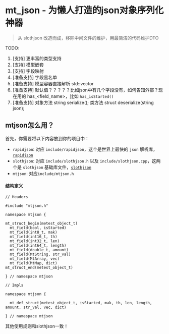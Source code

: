 # mt_json - 为懒人打造的json对象序列化神器 #

> 从 slothjson 改造而成，移除中间文件的维护，用最简洁的代码维护DTO

TODO:
1. [支持] 更丰富的类型支持
2. [支持] 模型嵌套
3. [支持] 字段映射
4. [准备支持] 字段黑名单
5. [准备支持] 模型容器直接解析 std::vector<MtLoginDTO>
6. [准备支持] 默认值？？？？？比如json中有几个字段没有，如何告知外部？现在用的 has_<field_name>，比如 `has_isStarted()`
7. [准备支持] 对象方法 string serialize(); 类方法 struct deserialize(string json);

## mtjson怎么用？ ##

首先，你需要将以下内容放到你的项目中：

* `rapidjson`: 对应 `include/rapidjson`，这个是世界上最快的 `json` 解析库，[`rapidjson`](https://github.com/miloyip/rapidjson)
* `slothjson`: 对应 `include/slothjson.h` 以及 `include/slothjson.cpp`，这两个是 `slothjson` 基础库文件，[`slothjson`]()
* `mtjson`: 对应`include/mtjson.h`


#### 结构定义

```
// Headers

#include "mtjson.h"

namespace mtjson {

mt_struct_begin(metest_object_t)
  mt_field(bool, isStarted)
  mt_field(int8_t, mak)
  mt_field(int16_t, th)
  mt_field(int32_t, len)
  mt_field(int64_t, length)
  mt_field(double_t, amount)
  mt_field(MtString, str_val)
  mt_field(MtArray, vec)
  mt_field(MtMap, dict)
mt_struct_end(metest_object_t)

} // namespace mtjson

// Impls

namespace mtjson {

  mt_def_struct(metest_object_t, isStarted, mak, th, len, length, amount, str_val, vec, dict)

} // namespace mtjson
```

其他使用规则和slothjson一致！